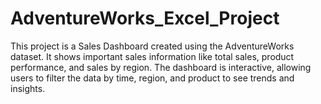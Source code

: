 # AdventureWorks_Excel_Project
This project is a Sales Dashboard created using the AdventureWorks dataset. It shows important sales information like total sales, product performance, and sales by region. The dashboard is interactive, allowing users to filter the data by time, region, and product to see trends and insights.
